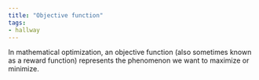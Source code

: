 ```yaml
---
title: "Objective function"
tags:
- hallway
---
```


In mathematical optimization, an objective function (also sometimes known as a reward function) represents the phenomenon we want to maximize or minimize. 